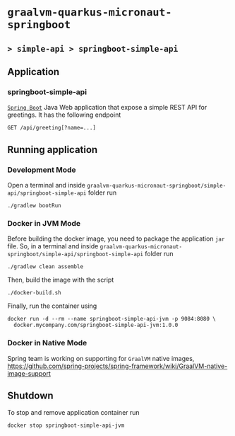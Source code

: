 # `graalvm-quarkus-micronaut-springboot`
## `> simple-api > springboot-simple-api`

## Application

### springboot-simple-api

[`Spring Boot`](https://docs.spring.io/spring-boot/docs/current/reference/htmlsingle/) Java Web application that expose
a simple REST API for greetings. It has the following endpoint
```
GET /api/greeting[?name=...]
```

## Running application

### Development Mode

Open a terminal and inside `graalvm-quarkus-micronaut-springboot/simple-api/springboot-simple-api` folder run
```
./gradlew bootRun
```

### Docker in JVM Mode

Before building the docker image, you need to package the application `jar` file. So, in a terminal and inside
`graalvm-quarkus-micronaut-springboot/simple-api/springboot-simple-api` folder run
```
./gradlew clean assemble
```

Then, build the image with the script
```
./docker-build.sh
```

Finally, run the container using
```
docker run -d --rm --name springboot-simple-api-jvm -p 9084:8080 \
  docker.mycompany.com/springboot-simple-api-jvm:1.0.0
```

### Docker in Native Mode

Spring team is working on supporting for `GraalVM` native images, https://github.com/spring-projects/spring-framework/wiki/GraalVM-native-image-support

## Shutdown

To stop and remove application container run
```
docker stop springboot-simple-api-jvm
```
